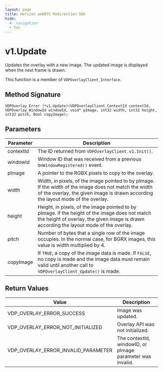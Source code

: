 ```yaml
---
layout: page
title: Horizon webRTC Redirection SDK
hide:
  #- navigation
  - toc
---
```

# v1.Update

Updates the overlay with a new image. The updated image is displayed when the next frame is drawn.

This function is a member of `VDPOverlayClient_Interface`.

## Method Signature
```
VDPOverlay_Error (*v1.Update)(VDPOverlayClient_ContextId contextId, VDPOverlay_WindowId windowId, void* pImage, int32 width, int32 height, int32 pitch, Bool copyImage);
```

## Parameters

| Parameter | Description |
| --------- | ----------- |
| contextId | The ID returned from `VDPOverlayClient.v1.Init()`. |
| windowId | Window ID that was received from a previous `OnWindowRegistered()` event. |
| pImage | A pointer to the RGBX pixels to copy to the overlay. |
| width | Width, in pixels, of the image pointed to by pImage. If the width of the image does not match the width of the overlay, the given image is drawn according the layout mode of the overlay. |
| height | Height, in pixels, of the image pointed to by pImage. If the height of the image does not match the height of overlay, the given image is drawn according the layout mode of the overlay. |
| pitch | Number of bytes that a single row of the image occupies. In the normal case, for BGRX images, this value is width multiplied by 4. |
| copyImage | If `TRUE`, a copy of the image data is made. If `FALSE`, no copy is made and the image data must remain valid until another call to `VDPOverlayClient_Update()` is made. |

## Return Values

| Value | Description |
| ----- | ----------- |
| VDP_OVERLAY_ERROR_SUCCESS | Image was updated. |
| VDP_OVERLAY_ERROR_NOT_INITIALIZED	| Overlay API was not initialized. |
| VDP_OVERLAY_ERROR_INVALID_PARAMETER | The contextId, windowID, or pImage parameter was invalid. |

